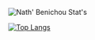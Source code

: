 ![Nath' Benichou Stat's](https://github-readme-stats.vercel.app/api?username=Golem97&show_icons=true&theme=react)

[![Top Langs](https://github-readme-stats.vercel.app/api/top-langs/?username=Golem97&layout=compact&theme=react)](https://github.com/Golem97/github-readme-stats)
